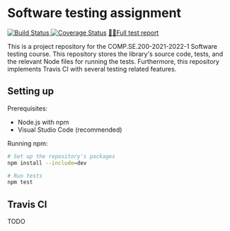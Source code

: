 # Software testing assignment

[![Build Status](
  https://app.travis-ci.com/gitranes/COMP.SE.200-2021-2022-1.svg?branch=main)
  ](https://app.travis-ci.com/gitranes/COMP.SE.200-2021-2022-1)
[![Coverage Status](
  https://coveralls.io/repos/github/gitranes/COMP.SE.200-2021-2022-1/badge.svg?branch=main
  )](https://coveralls.io/github/gitranes/COMP.SE.200-2021-2022-1?branch=main)
[🧪📑Full test report](https://gitranes.github.io/COMP.SE.200-2021-2022-1/)


This is a project repository for the COMP.SE.200-2021-2022-1 Software testing
course. This repository stores the library's source code, tests, and the
relevant Node files for running the tests. Furthermore, this repository
implements Travis CI with several testing related features.

## Setting up

Prerequisites:
  - Node.js with npm
  - Visual Studio Code (recommended)

Running npm:
```bash
# Set up the repository's packages
npm install --include=dev

# Run tests
npm test
```

## Travis CI

TODO

